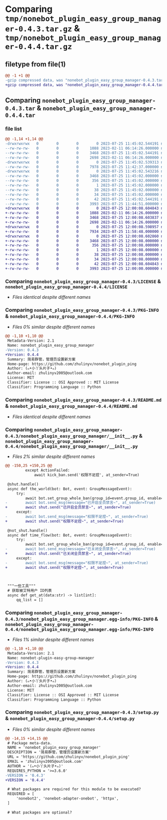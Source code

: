 # Comparing `tmp/nonebot_plugin_easy_group_manager-0.4.3.tar.gz` & `tmp/nonebot_plugin_easy_group_manager-0.4.4.tar.gz`

## filetype from file(1)

```diff
@@ -1 +1 @@
-gzip compressed data, was "nonebot_plugin_easy_group_manager-0.4.3.tar", last modified: Tue Jul 25 11:45:02 2023, max compression
+gzip compressed data, was "nonebot_plugin_easy_group_manager-0.4.4.tar", last modified: Tue Jul 25 12:00:08 2023, max compression
```

## Comparing `nonebot_plugin_easy_group_manager-0.4.3.tar` & `nonebot_plugin_easy_group_manager-0.4.4.tar`

### file list

```diff
@@ -1,14 +1,14 @@
-drwxrwxrwx   0        0        0        0 2023-07-25 11:45:02.544191 nonebot_plugin_easy_group_manager-0.4.3/
--rw-rw-rw-   0        0        0     1088 2023-02-11 06:14:26.000000 nonebot_plugin_easy_group_manager-0.4.3/LICENSE
--rw-rw-rw-   0        0        0     3468 2023-07-25 11:45:02.544191 nonebot_plugin_easy_group_manager-0.4.3/PKG-INFO
--rw-rw-rw-   0        0        0     2698 2023-02-11 06:14:26.000000 nonebot_plugin_easy_group_manager-0.4.3/README.md
-drwxrwxrwx   0        0        0        0 2023-07-25 11:45:02.539313 nonebot_plugin_easy_group_manager-0.4.3/nonebot_plugin_easy_group_manager/
--rw-rw-rw-   0        0        0     7978 2023-07-25 11:42:37.000000 nonebot_plugin_easy_group_manager-0.4.3/nonebot_plugin_easy_group_manager/__init__.py
-drwxrwxrwx   0        0        0        0 2023-07-25 11:45:02.543216 nonebot_plugin_easy_group_manager-0.4.3/nonebot_plugin_easy_group_manager.egg-info/
--rw-rw-rw-   0        0        0     3468 2023-07-25 11:45:02.000000 nonebot_plugin_easy_group_manager-0.4.3/nonebot_plugin_easy_group_manager.egg-info/PKG-INFO
--rw-rw-rw-   0        0        0      356 2023-07-25 11:45:02.000000 nonebot_plugin_easy_group_manager-0.4.3/nonebot_plugin_easy_group_manager.egg-info/SOURCES.txt
--rw-rw-rw-   0        0        0        1 2023-07-25 11:45:02.000000 nonebot_plugin_easy_group_manager-0.4.3/nonebot_plugin_easy_group_manager.egg-info/dependency_links.txt
--rw-rw-rw-   0        0        0       38 2023-07-25 11:45:02.000000 nonebot_plugin_easy_group_manager-0.4.3/nonebot_plugin_easy_group_manager.egg-info/requires.txt
--rw-rw-rw-   0        0        0       34 2023-07-25 11:45:02.000000 nonebot_plugin_easy_group_manager-0.4.3/nonebot_plugin_easy_group_manager.egg-info/top_level.txt
--rw-rw-rw-   0        0        0       42 2023-07-25 11:45:02.544191 nonebot_plugin_easy_group_manager-0.4.3/setup.cfg
--rw-rw-rw-   0        0        0     3993 2023-07-25 11:44:51.000000 nonebot_plugin_easy_group_manager-0.4.3/setup.py
+drwxrwxrwx   0        0        0        0 2023-07-25 12:00:08.604843 nonebot_plugin_easy_group_manager-0.4.4/
+-rw-rw-rw-   0        0        0     1088 2023-02-11 06:14:26.000000 nonebot_plugin_easy_group_manager-0.4.4/LICENSE
+-rw-rw-rw-   0        0        0     3468 2023-07-25 12:00:08.603837 nonebot_plugin_easy_group_manager-0.4.4/PKG-INFO
+-rw-rw-rw-   0        0        0     2698 2023-02-11 06:14:26.000000 nonebot_plugin_easy_group_manager-0.4.4/README.md
+drwxrwxrwx   0        0        0        0 2023-07-25 12:00:08.598957 nonebot_plugin_easy_group_manager-0.4.4/nonebot_plugin_easy_group_manager/
+-rw-rw-rw-   0        0        0     7934 2023-07-25 11:58:48.000000 nonebot_plugin_easy_group_manager-0.4.4/nonebot_plugin_easy_group_manager/__init__.py
+drwxrwxrwx   0        0        0        0 2023-07-25 12:00:08.602860 nonebot_plugin_easy_group_manager-0.4.4/nonebot_plugin_easy_group_manager.egg-info/
+-rw-rw-rw-   0        0        0     3468 2023-07-25 12:00:08.000000 nonebot_plugin_easy_group_manager-0.4.4/nonebot_plugin_easy_group_manager.egg-info/PKG-INFO
+-rw-rw-rw-   0        0        0      356 2023-07-25 12:00:08.000000 nonebot_plugin_easy_group_manager-0.4.4/nonebot_plugin_easy_group_manager.egg-info/SOURCES.txt
+-rw-rw-rw-   0        0        0        1 2023-07-25 12:00:08.000000 nonebot_plugin_easy_group_manager-0.4.4/nonebot_plugin_easy_group_manager.egg-info/dependency_links.txt
+-rw-rw-rw-   0        0        0       38 2023-07-25 12:00:08.000000 nonebot_plugin_easy_group_manager-0.4.4/nonebot_plugin_easy_group_manager.egg-info/requires.txt
+-rw-rw-rw-   0        0        0       34 2023-07-25 12:00:08.000000 nonebot_plugin_easy_group_manager-0.4.4/nonebot_plugin_easy_group_manager.egg-info/top_level.txt
+-rw-rw-rw-   0        0        0       42 2023-07-25 12:00:08.604843 nonebot_plugin_easy_group_manager-0.4.4/setup.cfg
+-rw-rw-rw-   0        0        0     3993 2023-07-25 12:00:00.000000 nonebot_plugin_easy_group_manager-0.4.4/setup.py
```

### Comparing `nonebot_plugin_easy_group_manager-0.4.3/LICENSE` & `nonebot_plugin_easy_group_manager-0.4.4/LICENSE`

 * *Files identical despite different names*

### Comparing `nonebot_plugin_easy_group_manager-0.4.3/PKG-INFO` & `nonebot_plugin_easy_group_manager-0.4.4/PKG-INFO`

 * *Files 0% similar despite different names*

```diff
@@ -1,10 +1,10 @@
 Metadata-Version: 2.1
 Name: nonebot_plugin_easy_group_manager
-Version: 0.4.3
+Version: 0.4.4
 Summary: 简易群管，管理员设置新方案
 Home-page: https://github.com/zhulinyv/nonebot_plugin_ping
 Author: (๑•小丫头片子•๑)
 Author-email: zhulinyv2005@outlook.com
 License: MIT
 Classifier: License :: OSI Approved :: MIT License
 Classifier: Programming Language :: Python
```

### Comparing `nonebot_plugin_easy_group_manager-0.4.3/README.md` & `nonebot_plugin_easy_group_manager-0.4.4/README.md`

 * *Files identical despite different names*

### Comparing `nonebot_plugin_easy_group_manager-0.4.3/nonebot_plugin_easy_group_manager/__init__.py` & `nonebot_plugin_easy_group_manager-0.4.4/nonebot_plugin_easy_group_manager/__init__.py`

 * *Files 2% similar despite different names*

```diff
@@ -150,25 +150,25 @@
         except ActionFailed:
             await kick_ban.send('权限不足捏', at_sender=True)
 
 @shut.handle()
 async def the_world(bot: Bot, event: GroupMessageEvent):
     try:
         await bot.set_group_whole_ban(group_id=event.group_id, enable=True)
-        await bot.send_msg(message="已开启全员禁言~", at_sender=True)
+        await shut.send("已开启全员禁言~", at_sender=True)
     except:
-        await bot.send_msg(message="权限不足捏~", at_sender=True)
+        await shut.send("权限不足捏~", at_sender=True)
 
 @not_shut.handle()
 async def time_flow(bot: Bot, event: GroupMessageEvent):
     try:
         await bot.set_group_whole_ban(group_id=event.group_id, enable=False)
-        await bot.send_msg(message="已关闭全员禁言~", at_sender=True)
+        await shut.send("已关闭全员禁言~", at_sender=True)
     except:
-        await bot.send_msg(message="权限不足捏~", at_sender=True)
+        await shut.send("权限不足捏~", at_sender=True)
 
 
 
 """一些工具"""
 # 获取被艾特用户 ID列表
 async def get_at(data:str) -> list[int]:
     qq_list = []
```

### Comparing `nonebot_plugin_easy_group_manager-0.4.3/nonebot_plugin_easy_group_manager.egg-info/PKG-INFO` & `nonebot_plugin_easy_group_manager-0.4.4/nonebot_plugin_easy_group_manager.egg-info/PKG-INFO`

 * *Files 1% similar despite different names*

```diff
@@ -1,10 +1,10 @@
 Metadata-Version: 2.1
 Name: nonebot-plugin-easy-group-manager
-Version: 0.4.3
+Version: 0.4.4
 Summary: 简易群管，管理员设置新方案
 Home-page: https://github.com/zhulinyv/nonebot_plugin_ping
 Author: (๑•小丫头片子•๑)
 Author-email: zhulinyv2005@outlook.com
 License: MIT
 Classifier: License :: OSI Approved :: MIT License
 Classifier: Programming Language :: Python
```

### Comparing `nonebot_plugin_easy_group_manager-0.4.3/setup.py` & `nonebot_plugin_easy_group_manager-0.4.4/setup.py`

 * *Files 0% similar despite different names*

```diff
@@ -14,15 +14,15 @@
 # Package meta-data.
 NAME = 'nonebot_plugin_easy_group_manager'
 DESCRIPTION = '简易群管，管理员设置新方案'
 URL = 'https://github.com/zhulinyv/nonebot_plugin_ping'
 EMAIL = 'zhulinyv2005@outlook.com'
 AUTHOR = '(๑•小丫头片子•๑)'
 REQUIRES_PYTHON = '>=3.6.0'
-VERSION = '0.4.3'
+VERSION = '0.4.4'
 
 # What packages are required for this module to be executed?
 REQUIRED = [
     'nonebot2', 'nonebot-adapter-onebot', 'httpx',
 ]
 
 # What packages are optional?
```

